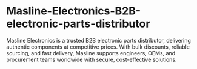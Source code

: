 # Masline-Electronics-B2B-electronic-parts-distributor
Masline Electronics is a trusted B2B electronic parts distributor, delivering authentic components at competitive prices. With bulk discounts, reliable sourcing, and fast delivery, Masline supports engineers, OEMs, and procurement teams worldwide with secure, cost-effective solutions.
